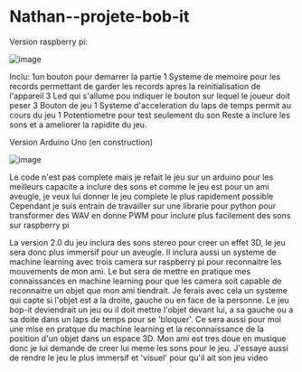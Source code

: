# Nathan--projete-bob-it

Version raspberry pi:

![image](https://user-images.githubusercontent.com/118319678/218153975-4bffff1d-e4f7-4bb1-8854-7e886c95d714.png)

Inclu:
1un bouton pour demarrer la partie
1 Systeme de memoire pour les records permettant de garder les records apres la reinitialisation de l'appareil
3 Led qui s'allume pou indiquer le bouton sur lequel le joueur doit peser
3 Bouton de jeu
1 Systeme d'acceleration du laps de temps permit au cours du jeu
1 Potentiometre pour test seulement du son
Reste a inclure les sons et a ameliorer la rapidite du jeu.


Version Arduino Uno (en construction)

![image](https://user-images.githubusercontent.com/118319678/218154102-4142b31e-c478-45cc-ac6e-8aabe6c1adfe.png)


Le code n'est pas complete mais je refait le jeu sur un arduino pour les meilleurs capacite a inclure des sons et comme le jeu est pour un ami aveugle,
je veux lui donner le jeu complete le plus rapidement possible
Cependant je suis entrain de travailler sur une librarie pour python pour transformer des WAV en donne PWM pour inclure plus facilement des sons sur 
raspberry pi

La version 2.0 du jeu inclura des sons stereo pour creer un effet 3D, le jeu sera donc plus immersif pour un aveugle.
Il inclura aussi un systeme de machine learning avec trois camera sur raspberry pi pour reconnaitre les mouvements de mon ami.
Le but sera de mettre en pratique mes connaissances en machine learning pour que les camera soit capable de reconnaitre un objet que mon ami tiendrait.
Je ferais avec cela un systeme qui capte si l'objet est a la droite, gauche ou en face de la personne.
Le jeu bop-it deviendrait un jeu ou il doit mettre l'objet devant lui, a sa gauche ou a sa doite dans un laps de temps pour se 'bloquer'.
Ce sera aussi pour moi une mise en pratque du machine learning et la reconnaissance de la position d'un objet dans un espace 3D.
Mon ami est tres doue en musique donc je lui demande de creer lui meme les sons pour le jeu. J'essaye aussi de rendre le jeu le plus immersif et 'visuel'
pour qu'il ait son jeu video


